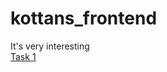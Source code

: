 # kottans_frontend
It's very interesting \
[Task 1](https://github.com/azazely85/kottans_frontend/blob/master/task_1)